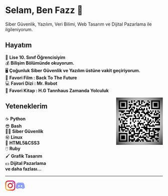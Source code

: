 Selam, Ben Fazz :wave:
======================

Siber Güvenlik, Yazılım, Veri Bilimi, Web Tasarım ve Dijital Pazarlama ile ilgileniyorum.

Hayatım
-------
:gem:     **Lise 10. Sınıf Öğrencisiyim**<br>
:moneybag:   **Bilişim Bölümünde okuyorum.**<br>
:desktop_computer: **Çoğunluk Siber Güvenlik ve Yazılım üstüne vakit geçiriyorum.**<br>
:car: **Favori Film : Back To The Future**<br>
:computer: **Favori Dizi : Mr. Robot**<br>
:book: **Favori Kitap : H.G Tannhaus Zamanda Yolculuk**<br>

<img align="right" alt="Barkod" src="img/Fazz.jpg" />

Yeteneklerim
------------
:coffee:         **Python** <br>
:sunglasses:     **Bash**<br>
:guardsman:      **Siber Güvenlik**<br>
:secret:         **Linux**<br>
:ox:             **HTML5&CSS3**<br>
:computer_mouse: **Ruby**<br>
:paintbrush:     **Grafik Tasarım**<br>
:dollar:        **Dijital Pazarlama**<br>
**ve daha fazlası...**<br>

- - -

<a href="https://instagram.com/fazz.py">
    <img height="32" align="left" alt="instagram" src="img/instagram.png" />
</a>

<a href="https://discord.gg/YNAPq9ASD2">
    <img height="32" align="left" alt="Discord" src="img/discord.png" />
</a>

